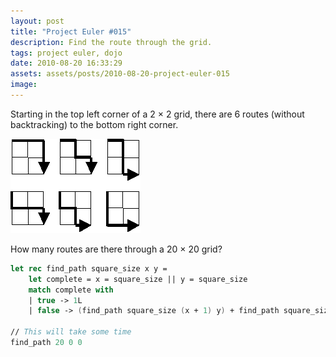 ```yaml
---
layout: post
title: "Project Euler #015"
description: Find the route through the grid.
tags: project euler, dojo
date: 2010-08-20 16:33:29
assets: assets/posts/2010-08-20-project-euler-015
image: 
---
```


Starting in the top left corner of a 2 &times; 2 grid, there are 6 routes (without backtracking) to the bottom right corner.

![project euler 15](/assets/posts/2010-08-20-project-euler-015/p_015.gif)

How many routes are there through a 20 &times; 20 grid?

```fsharp
let rec find_path square_size x y = 
    let complete = x = square_size || y = square_size
    match complete with
    | true -> 1L
    | false -> (find_path square_size (x + 1) y) + find_path square_size x (y + 1)

// This will take some time
find_path 20 0 0
```
